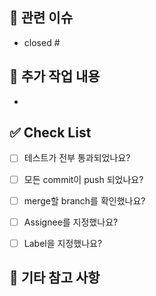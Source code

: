 ## 📎 관련 이슈
- closed #

## 📄 추가 작업 내용
-


## ✅ Check List
- [ ] 테스트가 전부 통과되었나요?
- [ ] 모든 commit이 push 되었나요?
- [ ] merge할 branch를 확인했나요?
- [ ] Assignee를 지정했나요?
- [ ] Label을 지정했나요?


## 💬 기타 참고 사항


